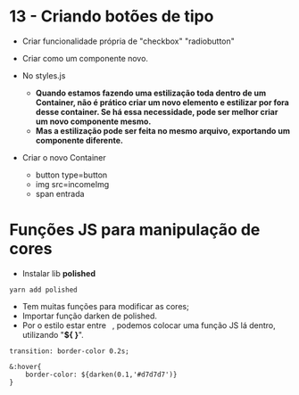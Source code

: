 # 13 - Criando botões de tipo

- Criar funcionalidade própria de "checkbox" "radiobutton"
- Criar como um componente novo.

- No styles.js
    - **Quando estamos fazendo uma estilização toda dentro de um Container, não é prático criar um novo elemento e estilizar por fora desse container. Se há essa necessidade, pode ser melhor criar um novo componente mesmo.**
    - **Mas a estilização pode ser feita no mesmo arquivo, exportando um componente diferente.**

- Criar o novo Container
    - button type=button
    - img src=incomeImg
    - span entrada

# Funções JS para manipulação de cores

- Instalar lib **polished**

```tsx
yarn add polished
```

- Tem muitas funções para modificar as cores;
- Importar função darken de polished.
- Por o estilo estar entre **` `**, podemos colocar uma função JS lá dentro, utilizando "**${ }**".

```tsx
transition: border-color 0.2s;

&:hover{
	border-color: ${darken(0.1,'#d7d7d7')}
}
```